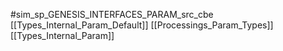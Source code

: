 #sim_sp_GENESIS_INTERFACES_PARAM_src_cbe
[[Types_Internal_Param_Default]]
[[Processings_Param_Types]]
[[Types_Internal_Param]]
